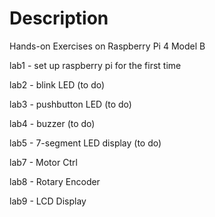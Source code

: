 # Description

Hands-on Exercises on Raspberry Pi 4 Model B

lab1 - set up raspberry pi for the first time

lab2 - blink LED (to do)

lab3 - pushbutton LED (to do)

lab4 - buzzer (to do)

lab5 - 7-segment LED display (to do)

lab7 - Motor Ctrl

lab8 - Rotary Encoder

lab9 - LCD Display
